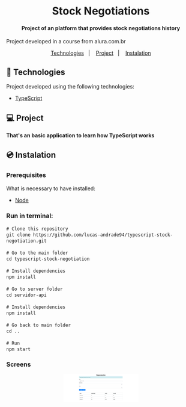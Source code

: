 <h1 align="center">
    Stock Negotiations
</h1>

<h4 align="center">
  	Project of an platform that provides stock negotiations history
</h4>

<p>Project developed in a course from alura.com.br</p>

<p align="center">
	<a href="#-technologies">Technologies</a>&nbsp;&nbsp;&nbsp;|&nbsp;&nbsp;&nbsp;
	<a href="#-project">Project</a>&nbsp;&nbsp;&nbsp;|&nbsp;&nbsp;&nbsp;
	<a href="#-instalation">Instalation</a>
</p>


## 🤖 Technologies
Project developed using the following technologies:

- [TypeScript](https://www.typescriptlang.org/)


## 💻 Project
**That's an basic application to learn how TypeScript works**


## 💿 Instalation
### Prerequisites
What is necessary to have installed:
- [Node](https://nodejs.org/en/download/)


### Run in terminal:
```
# Clone this repository
git clone https://github.com/lucas-andrade94/typescript-stock-negotiation.git

# Go to the main folder
cd typescript-stock-negotiation

# Install dependencies
npm install

# Go to server folder
cd servidor-api

# Install dependencies
npm install

# Go back to main folder
cd ..

# Run
npm start
```


### Screens
<div align="center">
    <img alt="Home Page" title="Home Page" src=".github/screen-1.png?raw=true" width="200px" />
</div>
